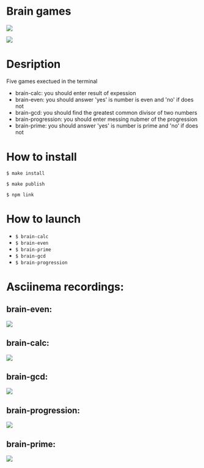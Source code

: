# Brain games
<a href="https://codeclimate.com/github/uzoc11/frontend-project-lvl1/maintainability"><img src="https://api.codeclimate.com/v1/badges/b86e1daffb6003e41695/maintainability" /></a>

[![](https://github.com/uzoc11/frontend-project-lvl1/workflows/zhenya/badge.svg)](https://github.com/uzoc11/frontend-project-lvl1/actions)

# Desription
Five games exectued in the terminal
- brain-calc: you should enter result of expession
- brain-even: you should answer 'yes' is number is even and 'no' if does not
- brain-gcd: you should find the greatest common divisor of two numbers
- brain-progression: you should enter messing nubmer of the progression
- brain-prime: you should answer 'yes' is number is prime and 'no' if does not

# How to install
` $ make install `

` $ make publish `

` $ npm link `

# How to launch
- ` $ brain-calc `
- ` $ brain-even `
- ` $ brain-prime `
- ` $ brain-gcd `
- ` $ brain-progression `


# Asciinema recordings:
## brain-even:

<a href="https://asciinema.org/a/ceCbK4YUe1cLzuJxz2TGCoRqa" target="_blank"><img src="https://asciinema.org/a/ceCbK4YUe1cLzuJxz2TGCoRqa.svg" /></a>

## brain-calc:
<a href="https://asciinema.org/a/rjuhuNJdqB6xUHQGsQnKDhK4V" target="_blank"><img src="https://asciinema.org/a/rjuhuNJdqB6xUHQGsQnKDhK4V.svg" /></a>

## brain-gcd:

<a href="https://asciinema.org/a/HPgTjWCzPMntMp2qMbxi6arU9" target="_blank"><img src="https://asciinema.org/a/HPgTjWCzPMntMp2qMbxi6arU9.svg" /></a>

## brain-progression:

<a href="https://asciinema.org/a/meHdWvcGBREkOwVNc2NnnC7BM" target="_blank"><img src="https://asciinema.org/a/meHdWvcGBREkOwVNc2NnnC7BM.svg" /></a>

## brain-prime:

<a href="https://asciinema.org/a/0nBLqINnijCaOWxulcFmYaCc1" target="_blank"><img src="https://asciinema.org/a/0nBLqINnijCaOWxulcFmYaCc1.svg" /></a>
